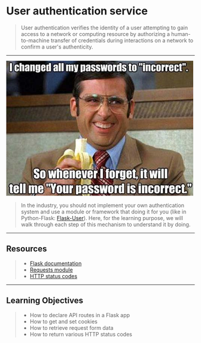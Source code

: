 # User authentication service
> User authentication verifies the identity of a user attempting to gain access to a network or computing resource by authorizing a human-to-machine transfer of credentials during interactions on a network to confirm a user's authenticity.
---
![sqlalchemy](sqlalchemy.jpg)
> In the industry, you should not implement your own authentication system and use a module or framework that doing it for you (like in Python-Flask: [Flask-User](https://intranet.alxswe.com/rltoken/9nVfotMI_1zpEzihMzBeTA)). Here, for the learning purpose, we will walk through each step of this mechanism to understand it by doing.
---
## Resources
> * [Flask documentation](https://intranet.alxswe.com/rltoken/lKExyvivrrW4eh0eI8UV6A)
> * [Requests module](https://intranet.alxswe.com/rltoken/py7LuuD1u2MUwcaf8wnDzQ)
> * [HTTP status codes](https://intranet.alxswe.com/rltoken/cj-mc5ZHp_KyXn1yikHC0A)
---
## Learning Objectives
> * How to declare API routes in a Flask app
> * How to get and set cookies
> * How to retrieve request form data
> * How to return various HTTP status codes

